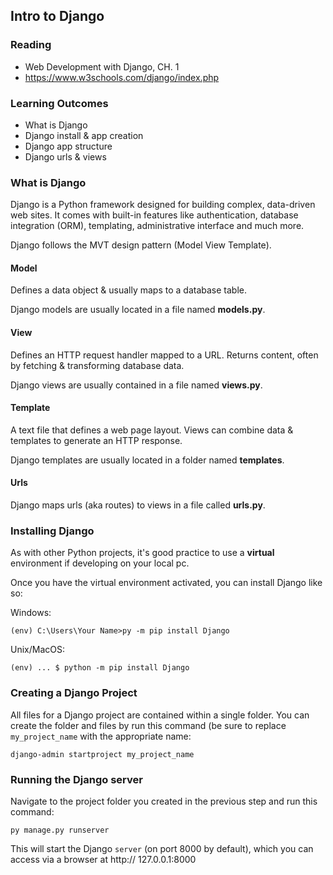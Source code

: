 ## Intro to Django

### Reading

- Web Development with Django, CH. 1
- https://www.w3schools.com/django/index.php

### Learning Outcomes

- What is Django
- Django install & app creation
- Django app structure
- Django urls & views

### What is Django

Django is a Python framework designed for building complex, data-driven web sites. It comes with built-in features like authentication, database integration (ORM), templating, administrative interface and much more.

Django follows the MVT design pattern (Model View Template).

#### Model

Defines a data object & usually maps to a database table.

Django models are usually located in a file named **models.py**.

#### View

Defines an HTTP request handler mapped to a URL. Returns content, often by fetching & transforming database data. 

Django views are usually contained in a file named **views.py**.

#### Template

A text file that defines a web page layout. Views can combine data & templates to generate an HTTP response. 

Django templates are usually located in a folder named **templates**.

#### Urls

Django maps urls (aka routes) to views in a file called **urls.py**.

### Installing Django

As with other Python projects, it's good practice to use a **virtual** environment if developing on your local pc.

Once you have the virtual environment activated, you can install Django like so:

Windows:
```commandline
(env) C:\Users\Your Name>py -m pip install Django
```

Unix/MacOS:
```commandline
(env) ... $ python -m pip install Django
```

### Creating a Django Project

All files for a Django project are contained within a single folder. You can create the folder and files by run this command (be sure to replace `my_project_name` with the appropriate name:

```commandline
django-admin startproject my_project_name
```

### Running the Django server

Navigate to the project folder you created in the previous step and run this command:

```commandline
py manage.py runserver
```

This will start the Django `server` (on port 8000 by default), which you can access via a browser at http:// 127.0.0.1:8000